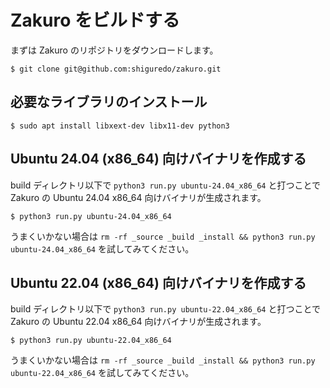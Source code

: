 # Zakuro をビルドする

まずは Zakuro のリポジトリをダウンロードします。

```shell
$ git clone git@github.com:shiguredo/zakuro.git
```

## 必要なライブラリのインストール

```console
$ sudo apt install libxext-dev libx11-dev python3
```

## Ubuntu 24.04 (x86_64) 向けバイナリを作成する

build ディレクトリ以下で `python3 run.py ubuntu-24.04_x86_64` と打つことで Zakuro の Ubuntu 24.04 x86_64 向けバイナリが生成されます。

```shell
$ python3 run.py ubuntu-24.04_x86_64
```

うまくいかない場合は `rm -rf _source _build _install && python3 run.py ubuntu-24.04_x86_64` を試してみてください。


## Ubuntu 22.04 (x86_64) 向けバイナリを作成する

build ディレクトリ以下で `python3 run.py ubuntu-22.04_x86_64` と打つことで Zakuro の Ubuntu 22.04 x86_64 向けバイナリが生成されます。

```shell
$ python3 run.py ubuntu-22.04_x86_64
```

うまくいかない場合は `rm -rf _source _build _install && python3 run.py ubuntu-22.04_x86_64` を試してみてください。

